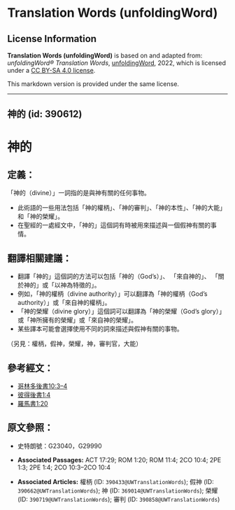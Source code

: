 # Translation Words (unfoldingWord)

## License Information

**Translation Words (unfoldingWord)** is based on and adapted from: _unfoldingWord® Translation Words_, [unfoldingWord](https://unfoldingword.org/utw), 2022, which is licensed under a [CC BY-SA 4.0 license](https://creativecommons.org/licenses/by-sa/4.0/legalcode.en).

This markdown version is provided under the same license.



--------------------------------

## 神的 (id: 390612)

神的
==

定義：
---

「神的（divine）」一詞指的是與神有關的任何事物。

* 此術語的一些用法包括「神的權柄」、「神的審判」、「神的本性」、「神的大能」和「神的榮耀」。
* 在聖經的一處經文中，「神的」這個詞有時被用來描述與一個假神有關的事情。

翻譯相關建議：
-------

* 翻譯「神的」這個詞的方法可以包括「神的（God’s）」、 「來自神的」、 「關於神的」或「以神為特徵的」。
* 例如，「神的權柄（divine authority）」可以翻譯為「神的權柄（God’s authority）」或「來自神的權柄」。
* 「神的榮耀（divine glory）」這個詞可以翻譯為「神的榮耀（God’s glory）」或「神所擁有的榮耀」或「來自神的榮耀」。
* 某些譯本可能會選擇使用不同的詞來描述與假神有關的事物。

（另見：權柄，假神，榮耀，神，審判官，大能）

參考經文：
-----

* [哥林多後書10:3–4](https://ref.ly/2Cor10:3-2Cor10:4)
* [彼得後書1:4](https://ref.ly/2Pet1:4)
* [羅馬書1:20](https://ref.ly/Rom1:20)

原文參照：
-----

* 史特朗號：G23040，G29990

* **Associated Passages:** ACT 17:29; ROM 1:20; ROM 11:4; 2CO 10:4; 2PE 1:3; 2PE 1:4; 2CO 10:3–2CO 10:4
* **Associated Articles:** 權柄 (ID: `390433@UWTranslationWords`); 假神 (ID: `390662@UWTranslationWords`); 神 (ID: `369014@UWTranslationWords`); 榮耀 (ID: `390719@UWTranslationWords`); 審判 (ID: `390858@UWTranslationWords`)

